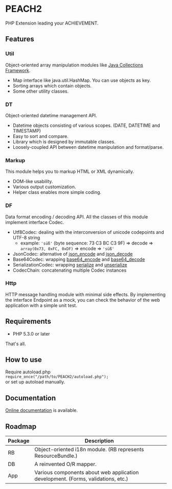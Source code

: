 PEACH2
======

PHP Extension leading your ACHIEVEMENT.


Features
--------

### Util
Object-oriented array manipulation modules like 
[Java Collections Framework](http://docs.oracle.com/javase/8/docs/technotes/guides/collections/).

- Map interface like java.util.HashMap. You can use objects as key.
- Sorting arrays which contain objects.
- Some other utility classes.

### DT
Object-oriented datetime management API.

- Datetime objects consisting of various scopes. (DATE, DATETIME and TIMESTAMP)
- Easy to sort and compare.
- Library which is designed by immutable classes.
- Loosely-coupled API between datetime manipulation and format/parse.

### Markup
This module helps you to markup HTML or XML dynamically.

- DOM-like usability.
- Various output customization.
- Helper class enables more simple coding.

### DF
Data format encoding / decoding API.
All the classes of this module implement interface Codec.

- Utf8Codec: dealing with the interconversion of unicode codepoints and UTF-8 string
    - example: `'süß'` (byte sequence: 73 C3 BC C3 9F) => decode => `array(0x73, 0xFC, 0xDF)` => encode => `'süß'`
- JsonCodec: alternative of [json_encode](http://php.net/manual/function.json-encode.php) and [json_decode](http://php.net/manual/function.json-decode.php)
- Base64Codec: wrapping [base64_encode](http://php.net/manual/function.base64-encode.php) and [base64_decode](http://php.net/manual/function.base64-decode.php)
- SerializationCodec: wrapping [serialize](http://php.net/manual/function.serialize.php) and [unserialize](http://php.net/manual/function.unserialize.php)
- CodecChain: concatenating multiple Codec instances

### Http
HTTP message handling module with minimal side effects.
By implementing the interface Endpoint as a mock, you can check the behavior of the web application with a simple unit test.

Requirements
------------

- PHP 5.3.0 or later

That's all.


How to use
----------
Require autoload.php  
`require_once("/path/to/PEACH2/autoload.php");`  
or set up autoload manually.

Documentation
-------------

[Online documentation](http://trashtoy.github.io/PEACH2/) is available.

Roadmap
-------

Package | Description
--------|------------
RB      | Object-oriented i18n module. (RB represents ResourceBundle.)
DB      | A reinvented O/R mapper.
App     | Various components about web application development. (Forms, validations, etc.)
